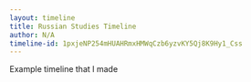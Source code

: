 ```yaml
---
layout: timeline
title: Russian Studies Timeline
author: N/A
timeline-id: 1pxjeNP254mHUAHRmxHMWqCzb6yzvKY5Qj8K9Hy1_Css
---
```

Example timeline that I made
